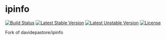 # ipinfo

[![Build Status](https://travis-ci.org/ginsen/ipinfo.svg?branch=master)](https://travis-ci.org/ginsen/ipinfo)
[![Latest Stable Version](https://poser.pugx.org/ginsen/ipinfo/v/stable.svg)](https://packagist.org/packages/ginsen/ipinfo)
[![Latest Unstable Version](https://poser.pugx.org/ginsen/ipinfo/v/unstable.svg)](https://packagist.org/packages/ginsen/ipinfo)
[![License](https://poser.pugx.org/ginsen/ipinfo/license.svg)](https://packagist.org/packages/ginsen/ipinfo)

Fork of davidepastore/ipinfo
